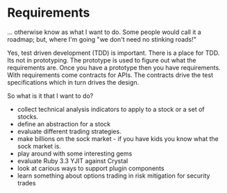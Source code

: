 # Requirements

... otherwise know as what I want to do.  Some people would call it a roadmap; but, where I'm going "we don't need no stinking roads!"

Yes, test driven development (TDD) is important.  There is a place for TDD.  Its not in prototyping.  The prototype is used to figure out what the requirements are.  Once you have a prototype then you have requirements.  With requirements come contracts for APIs.  The contracts drive the test specifications which in turn drives the design.

So what is it that I want to do?

* collect technical analysis indicators to apply to a stock or a set of stocks.
* define an abstraction for a stock
* evaluate different trading strategies.
* make billions on the sock market - if you have kids you know what the sock market is.
* play around with some interesting gems
* evaluate Ruby 3.3 YJIT against Crystal
* look at carious ways to support plugin components
* learn something about options trading in risk mitigation for security trades

